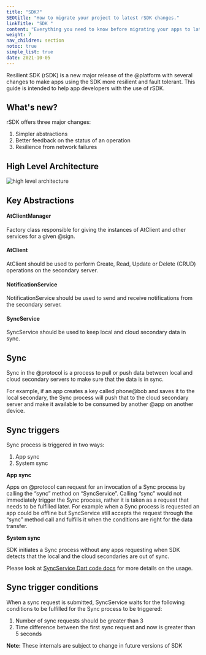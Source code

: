 ```yaml
---
title: "SDK?"
SEOtitle: "How to migrate your project to latest rSDK changes."
linkTitle: "SDK "
content: "Everything you need to know before migrating your apps to latest rSDK changes."
weight: 7
nav_children: section
notoc: true
simple_list: true
date: 2021-10-05
---
```


Resilient SDK (rSDK) is a new major release of the @platform with several
changes to make apps using the SDK more resilient and fault tolerant.  This
guide is intended to help app developers with the use of rSDK.


## What's new?

rSDK offers three major changes:

1. Simpler abstractions
2. Better feedback on the status of an operation
3. Resilience from network failures

## High Level Architecture ##

![high level architecture](/rSDK/high_level_architecture.png)

## Key Abstractions ##

#### **AtClientManager** ####
Factory class responsible for giving the instances of AtClient and other
services for a given @sign.

#### **AtClient** ####
AtClient should be used to perform Create, Read, Update or Delete (CRUD)
operations on the secondary server.

#### **NotificationService** ####
NotificationService should be used to send and receive notifications from
the secondary server.

#### **SyncService** ####
SyncService should be used to keep local and cloud secondary data in sync.


## Sync

Sync in the @protocol is a process to pull or push data between local and
cloud secondary servers to make sure that the data is in sync.

For example, if an app creates a key called phone@bob and saves it to the
local secondary, the Sync process will push that to the cloud secondary server
and make it available to be consumed by another @app on another device.

## Sync triggers

Sync process is triggered in two ways:

1. App sync
2. System sync

**App sync**

Apps on @protocol can request for an invocation of a Sync process by calling
the “sync” method on “SyncService”.  Calling “sync” would not immediately
trigger the Sync process, rather it is taken as a request that needs to be
fulfilled later. For example when a Sync process is requested an app could be
offline but SyncService still accepts the request through the “sync” method
call and fulfills it when the conditions are right for the data transfer.

**System sync**

SDK initiates a Sync process without any apps requesting when SDK detects
that the local and the cloud secondaries are out of sync. 

Please look at [SyncService Dart code docs](https://github.com/atsign-foundation/at_client_sdk/blob/trunk/at_client/lib/src/service/sync_service.dart) for more details on the usage.


## Sync trigger conditions

When a sync request is submitted, SyncService waits for the following
conditions to be fulfilled for the Sync process to be triggered:

1. Number of sync requests should be greater than 3
2. Time difference between the first sync request and now is greater than 5 seconds

**Note:** These internals are subject to change in future versions of SDK
